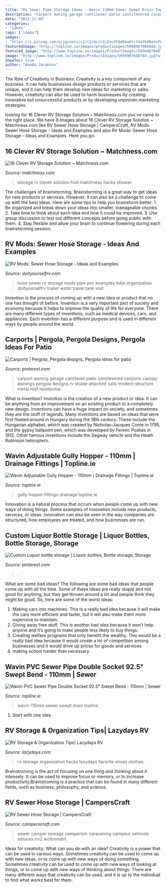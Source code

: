 ```yaml
---
title: "Rv Sewer Pipe Storage Ideas - Wavin 110mm Sewer Swept Drain Topline"
description: "Carport awning garage cantilever patio cantilevered carports canopy awnings pergola designs rv shade attached sails modern structure metal roof residential"
date: "2022-11-08"
categories:
- "ideas"
tags: ["ideas"]
images:
- "https://i.pinimg.com/originals/c2/c2/ec/c2c2ecdf8d6ba6fc7daf649ebef00a11.jpg"
featuredImage: "http://topline.ie/images/productimages/5098987006080.jpg?width=1000&amp;height=1000&amp;trim.threshold=10&amp;trim.percentpadding=1"
featured_image: "http://www.topline.ie/images/ProductImages/5098987040749.jpg?width=1200&amp;height=627"
image: "http://www.topline.ie/images/ProductImages/5098987040749.jpg?width=1200&amp;height=627"
ShowToc: true
author: "Wanda Jacobson"
---
```



The Role of Creativity in Business:
Creativity is a key component of any business. It can help businesses design products or services that are unique, and it can help them develop new ideas for marketing or sales. However, creativity can also be used to harm businesses by creating innovative but unsuccessful products or by developing unproven marketing strategies.

	

		
looking for 16 Clever RV Storage Solution ~ Matchness.com you've came to the right place. We have 8 Images about 16 Clever RV Storage Solution ~ Matchness.com like RV Sewer Hose Storage | CampersCraft, RV Mods: Sewer Hose Storage - Ideas and Examples and also RV Mods: Sewer Hose Storage - Ideas and Examples. Here you go:
		
    
## 16 Clever RV Storage Solution ~ Matchness.com

<img loading=lazy src="https://i1.wp.com/matchness.com/wp-content/uploads/2018/01/RV-Fruit-storage-1.jpg?resize=820%2C1456" onerror="this.onerror=null;this.src='https://tse1.mm.bing.net/th?id=OIP.rI6V6BNecdUSuZgSxaPy-wHaNJ&amp;pid=15.1';" alt="16 Clever RV Storage Solution ~ Matchness.com">

_Source: matchness.com_

>storage rv clever solution fruit matchness hacks shower. 

	

The challenges of brainstorming.
Brainstorming is a great way to get ideas for new products or services. However, it can also be a challenge to come up with the best ideas. Here are some tips to help you brainstorm better: 1. Be organized and break down your ideas into smaller, manageable chunks. 2. Take time to think about each idea and how it could be improved. 3. Use group discussion to test out different concepts before going public with them. 4. Stay flexible and allow your brain to continue flowering during each brainstorming session.

    
## RV Mods: Sewer Hose Storage - Ideas And Examples

<img loading=lazy src="http://www.doityourselfrv.com/wp-content/uploads/2013/02/RV-MODS-SEWER-HOSE.jpg" onerror="this.onerror=null;this.src='https://tse2.mm.bing.net/th?id=OIP.ZzKQRp_h9AkPjwKN19j0pwHaE8&amp;pid=15.1';" alt="RV Mods: Sewer Hose Storage - Ideas and Examples">

_Source: doityourselfrv.com_

>hose sewer rv storage mods pipe pvc examples tube organization doityourselfrv trailer water travel tank visit. 

	

Invention is the process of coming up with a new idea or product that no one has thought of before. Invention is a very important part of society and economy because it helps to improve the quality of life for everyone. There are many different types of inventions, such as medical devices, cars, and appliances. Each invention has a different purpose and is used in different ways by people around the world.

    
## Carports | Pergola, Pergola Designs, Pergola Ideas For Patio

<img loading=lazy src="https://i.pinimg.com/originals/c2/c2/ec/c2c2ecdf8d6ba6fc7daf649ebef00a11.jpg" onerror="this.onerror=null;this.src='https://tse2.mm.bing.net/th?id=OIP.pLyemwoLT2CqhvbMRuCsLgHaE8&amp;pid=15.1';" alt="Carports | Pergola, Pergola designs, Pergola ideas for patio">

_Source: pinterest.com_

>carport awning garage cantilever patio cantilevered carports canopy awnings pergola designs rv shade attached sails modern structure metal roof residential. 

	

What is invention?
Invention is the creation of a new product or idea. It can be anything from an improvement on an existing product to a completely new design. Inventions can have a huge impact on society, and sometimes they are the stuff of legends.
Many inventions are based on ideas that were first floated around in Hungary during the 18th century. These include the Hungarian alphabet, which was created by Nicholas-Jacques Conte in 1795, and the gypsy ballpoint pen, which was developed by Ferenc Puskás in 1912. Other famous inventions include the Segway vehicle and the Heath Robinson helicopters.

    
## Wavin Adjustable Gully Hopper - 110mm | Drainage Fittings | Topline.ie

<img loading=lazy src="http://www.topline.ie/images/ProductImages/5098987040749.jpg?width=1200&amp;height=627" onerror="this.onerror=null;this.src='https://tse3.mm.bing.net/th?id=OIP.4CXK2TCiKv3fy0ZyWNNdnwHaGI&amp;pid=15.1';" alt="Wavin Adjustable Gully Hopper - 110mm | Drainage Fittings | Topline.ie">

_Source: topline.ie_

>gully hopper fittings drainage topline ie. 

	

Innovation is a natural process that occurs when people come up with new ways of doing things. Some examples of innovation include new products, services, or ideas. Innovation can also be seen in the way companies are structured, how employees are treated, and how businesses are run.

    
## Custom Liquor Bottle Storage | Liquor Bottles, Bottle Storage, Storage

<img loading=lazy src="https://i.pinimg.com/originals/cb/04/67/cb0467719c7eff50c52266fef7d6d031.jpg" onerror="this.onerror=null;this.src='https://tse2.mm.bing.net/th?id=OIP.j-68RGdNxs2l-r6OgR6rqwHaFj&amp;pid=15.1';" alt="Custom Liquor bottle storage | Liquor bottles, Bottle storage, Storage">

_Source: pinterest.com_

>. 

	

What are some bad ideas?
The following are some bad ideas that people come up with all the time. Some of these ideas are really stupid and not good for anything, but they get thrown around a lot and people think they might be good. So, here are some of the worst ideas:
1) Making cars into machines. This is a really bad idea because it will make the cars more efficient and faster, but it will also make them more expensive to maintain.
2) Giving away free stuff. This is another bad idea because it won’t help anyone and it’s going to make people less likely to buy things.
3) Creating welfare programs that only benefit the wealthy. This would be a really bad idea because it would create a lot of competition among businesses and it would drive up prices for goods and services.
4) making school harder than necessary.

    
## Wavin PVC Sewer Pipe Double Socket 92.5° Swept Bend - 110mm | Sewer

<img loading=lazy src="http://topline.ie/images/productimages/5098987006080.jpg?width=1000&amp;height=1000&amp;trim.threshold=10&amp;trim.percentpadding=1" onerror="this.onerror=null;this.src='https://tse1.mm.bing.net/th?id=OIP.YKqPAZ1xmoIgs6NqYnmSTgHaHa&amp;pid=15.1';" alt="Wavin PVC Sewer Pipe Double Socket 92.5° Swept Bend - 110mm | Sewer">

_Source: topline.ie_

>wavin 110mm sewer swept drain topline. 

	

 1. Start with one idea

    
## RV Storage &amp; Organization Tips| Lazydays RV

<img loading=lazy src="https://foursite-lazydays-prod.s3.amazonaws.com/lazydays.com/98a47df4-faab-4648-9636-788dc3a5df95.jpg" onerror="this.onerror=null;this.src='https://tse3.mm.bing.net/th?id=OIP.TA-iAUqpL37de3Dxj3cHDgHaJ5&amp;pid=15.1';" alt="RV Storage &amp; Organization Tips| Lazydays RV">

_Source: lazydays.com_

>rv storage organization hacks lazydays favorite shoes clothes. 

	

Brainstroming is the act of focusing on one thing and thinking about it intensely. It can be used to improve focus or memory, or to increase productivity.Brainstroming is a practice that can be found in many different fields, such as business, philosophy, and science.

    
## RV Sewer Hose Storage | CampersCraft

<img loading=lazy src="https://camperscraft.com/wp-content/uploads/2021/04/PVC-PIPE.jpg" onerror="this.onerror=null;this.src='https://tse2.mm.bing.net/th?id=OIP.68YgMZqdKjmGMtySqV31KAHaEc&amp;pid=15.1';" alt="RV Sewer Hose Storage | CampersCraft">

_Source: camperscraft.com_

>sewer camper sewage camperism caravaning campeur vehicule astuces irv2 wohnmobil. 

	

Ideas for creativity: What can you do with an idea?
Creativity is a power that can be used in various ways. Sometimes creativity can be used to come up with new ideas, or to come up with new ways of doing something. Sometimes creativity can be used to come up with new ways of looking at things, or to come up with new ways of thinking about things. There are many different ways that creativity can be used, and it is up to the individual to find what works best for them.

